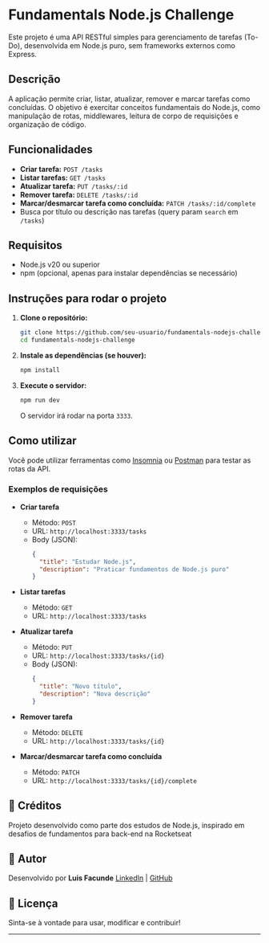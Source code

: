 # Fundamentals Node.js Challenge

Este projeto é uma API RESTful simples para gerenciamento de tarefas (To-Do), desenvolvida em Node.js puro, sem frameworks externos como Express.

## Descrição

A aplicação permite criar, listar, atualizar, remover e marcar tarefas como concluídas. O objetivo é exercitar conceitos fundamentais do Node.js, como manipulação de rotas, middlewares, leitura de corpo de requisições e organização de código.

## Funcionalidades

- **Criar tarefa:** `POST /tasks`
- **Listar tarefas:** `GET /tasks`
- **Atualizar tarefa:** `PUT /tasks/:id`
- **Remover tarefa:** `DELETE /tasks/:id`
- **Marcar/desmarcar tarefa como concluída:** `PATCH /tasks/:id/complete`
- Busca por título ou descrição nas tarefas (query param `search` em `/tasks`)

## Requisitos

- Node.js v20 ou superior
- npm (opcional, apenas para instalar dependências se necessário)

## Instruções para rodar o projeto

1. **Clone o repositório:**
   ```sh
   git clone https://github.com/seu-usuario/fundamentals-nodejs-challenge.git
   cd fundamentals-nodejs-challenge
   ```

2. **Instale as dependências (se houver):**
   ```sh
   npm install
   ```

3. **Execute o servidor:**
   ```sh
   npm run dev
   ```

   O servidor irá rodar na porta `3333`.

## Como utilizar

Você pode utilizar ferramentas como [Insomnia](https://insomnia.rest/) ou [Postman](https://www.postman.com/) para testar as rotas da API.

### Exemplos de requisições

- **Criar tarefa**
  - Método: `POST`
  - URL: `http://localhost:3333/tasks`
  - Body (JSON):
    ```json
    {
      "title": "Estudar Node.js",
      "description": "Praticar fundamentos de Node.js puro"
    }
    ```

- **Listar tarefas**
  - Método: `GET`
  - URL: `http://localhost:3333/tasks`

- **Atualizar tarefa**
  - Método: `PUT`
  - URL: `http://localhost:3333/tasks/{id}`
  - Body (JSON):
    ```json
    {
      "title": "Novo título",
      "description": "Nova descrição"
    }
    ```

- **Remover tarefa**
  - Método: `DELETE`
  - URL: `http://localhost:3333/tasks/{id}`

- **Marcar/desmarcar tarefa como concluída**
  - Método: `PATCH`
  - URL: `http://localhost:3333/tasks/{id}/complete`

## 📢 Créditos

Projeto desenvolvido como parte dos estudos de Node.js, inspirado em desafios de fundamentos para back-end na Rocketseat

## 👤 Autor

Desenvolvido por **Luis Facunde**
[LinkedIn](https://www.linkedin.com/in/luis-facunde/) | [GitHub](https://github.com/LuisFacunde)

## 📄 Licença

Sinta-se à vontade para usar, modificar e contribuir!

---
